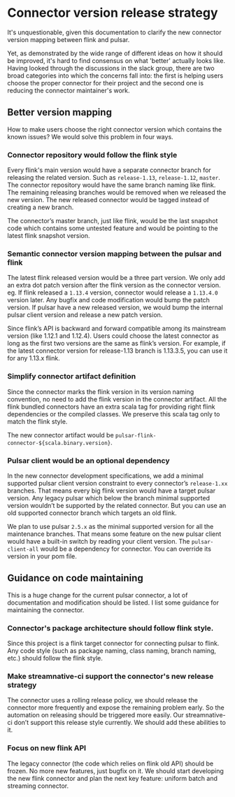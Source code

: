 # Connector version release strategy

It's unquestionable, given this documentation to clarify the new connector version mapping between flink and pulsar.
 
Yet, as demonstrated by the wide range of different ideas on how it should be improved, it's hard to find consensus on what 'better' actually looks like. Having looked through the discussions in the slack group, there are two broad categories into which the concerns fall into: the first is helping users choose the proper connector for their project and the second one is reducing the connector maintainer's work.
 
## Better version mapping
 
How to make users choose the right connector version which contains the known issues? We would solve this problem in four ways.
 
### Connector repository would follow the flink style
 
Every flink's main version would have a separate connector branch for releasing the related version. Such as `release-1.13`, `release-1.12`, `master`. The connector repository would have the same branch naming like flink. The remaining releasing branches would be removed when we released the new version. The new released connector would be tagged instead of creating a new branch.
 
The connector’s master branch, just like flink, would be the last snapshot code which contains some untested feature and would be pointing to the latest flink snapshot version.
 
### Semantic connector version mapping between the pulsar and flink
 
The latest flink released version would be a three part version. We only add an extra dot patch version after the flink version as the connector version. eg. If flink released a `1.13.4` version, connector would release a `1.13.4.0` version later. Any bugfix and code modification would bump the patch version. If pulsar have a new released version, we would bump the internal pulsar client version and release a new patch version.
 
Since flink’s API is backward and forward compatible among its mainstream version (like 1.12.1 and 1.12.4). Users could choose the latest connector as long as the first two versions are the same as flink’s version. For example, if the latest connector version for release-1.13 branch is 1.13.3.5, you can use it for any 1.13.x flink.
 
### Simplify connector artifact definition
 
Since the connector marks the flink version in its version naming convention, no need to add the flink version in the connector artifact. All the flink bundled connectors have an extra scala tag for providing right flink dependencies or the compiled classes. We preserve this scala tag only to match the flink style.
 
The new connector artifact would be `pulsar-flink-connector-${scala.binary.version}`.
 
### Pulsar client would be an optional dependency
 
In the new connector development specifications, we add a minimal supported pulsar client version constraint to every connector’s `release-1.xx` branches. That means every big flink version would have a target pulsar version. Any legacy pulsar which below the branch minimal supported version wouldn’t be supported by the related connector. But you can use an old supported connector branch which targets an old flink.
 
We plan to use pulsar `2.5.x` as the minimal supported version for all the maintenance branches. That means some feature on the new pulsar client would have a built-in switch by reading your client version. The `pulsar-client-all` would be a dependency for connector. You can override its version in your pom file.
 
## Guidance on code maintaining
 
This is a huge change for the current pulsar connector, a lot of documentation and modification should be listed. I list some guidance for maintaining the connector.
 
### Connector's package architecture should follow flink style.
 
Since this project is a flink target connector for connecting pulsar to flink. Any code style (such as package naming, class naming, branch naming, etc.) should follow the flink style.
 
### Make streamnative-ci support the connector's new release strategy
 
The connector uses a rolling release policy, we should release the connector more frequently and expose the remaining problem early. So the automation on releasing should be triggered more easily. Our streamnative-ci don’t support this release style currently. We should add these abilities to it.
 
### Focus on new flink API
 
The legacy connector (the code which relies on flink old API) should be frozen. No more new features, just bugfix on it. We should start developing the new flink connector and plan the next key feature: uniform batch and streaming connector.
